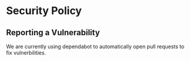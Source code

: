 # Security Policy

## Reporting a Vulnerability

We are currently using dependabot to automatically open pull requests to fix vulnerbilities. 
